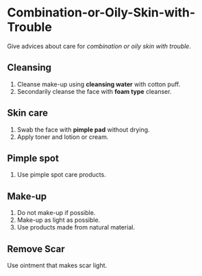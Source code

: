 # Combination-or-Oily-Skin-with-Trouble
Give advices about care for _combination or oily skin with trouble_.

## Cleansing
1. Cleanse make-up using **cleansing water** with cotton puff.
2. Secondarily cleanse the face with **foam type** cleanser.

## Skin care
1. Swab the face with **pimple pad** without drying.
2. Apply toner and lotion or cream.

## Pimple spot
1. Use pimple spot care products.

## Make-up
1. Do not make-up if possible.
2. Make-up as light as possible.
3. Use products made from natural material. 

## Remove Scar
Use ointment that makes scar light.